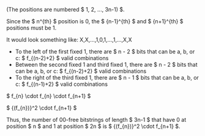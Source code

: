 (The positions are numbered $ 1, 2, ..., 3n-1) $.

Since the $ n^{th} $ position is 0, the $ {n-1}^{th} $ and $ {n+1}^{th} $ positions must be 1.

It would look something like: X,X,...,1,0,1,...,1,...,X,X

<ul>
    <li> To the left of the first fixed 1, there are $ n - 2 $ bits that can be a, b, or c: $ f_{(n-2)+2} $ valid combinations
    <li> Between the second fixed 1 and third fixed 1, there are $ n - 2 $ bits that can be a, b, or c: $ f_{(n-2)+2} $ valid combinations
    <li> To the right of the third fixed 1, there are $ n - 1 $ bits that can be a, b, or c: $ f_{(n-1)+2} $ valid combinations
</ul>

$ f\_{n} \cdot f\_{n} \cdot f\_{n+1} $

$ {(f\_{n})}^2 \cdot f\_{n+1} $

Thus, the number of 00-free bitstrings of length $ 3n-1 $ that have 0 at position $ n $ and 1 at position $ 2n $ is $ {(f\_{n})}^2 \cdot f\_{n+1} $.
